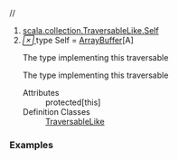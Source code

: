 //
<ol>
<li><a href="https://www.scala-lang.org/api/2.12.3/scala/collection/mutable/ArrayBuffer.html#Self=Repr">scala.collection.TraversableLike.Self</a></li>
<li name="scala.collection.TraversableLike.Self" visbl="prt" class="indented0 " data-isabs="false" fullcomment="yes" group="Ungrouped"> <a id="Self=Repr"></a><a id="Self:Self"></a> <span class="permalink"> <a href="../../../scala/collection/mutable/ArrayBuffer.html#Self=Repr" title="Permalink"> <i class="material-icons"></i> </a> </span> <span class="modifier_kind"> <span class="modifier"></span> <span class="kind">type</span> </span> <span class="symbol"> <span class="name">Self</span><span class="result alias"> = <a href="" class="extype" name="scala.collection.mutable.ArrayBuffer">ArrayBuffer</a>[<span class="extype" name="scala.collection.mutable.ArrayBuffer.A">A</span>]</span> </span> <p class="shortcomment cmt">The type implementing this traversable</p>
 <div class="fullcomment">
  <div class="comment cmt">
   <p>The type implementing this traversable</p>
  </div>
  <dl class="attributes block"> 
   <dt>
    Attributes
   </dt>
   <dd>
    protected[this] 
   </dd>
   <dt>
    Definition Classes
   </dt>
   <dd>
    <a href="../TraversableLike.html" class="extype" name="scala.collection.TraversableLike">TraversableLike</a>
   </dd>
  </dl>
 </div> </li>
        </ol>


### Examples



